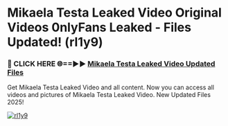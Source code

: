 # Mikaela Testa Leaked Video Original Videos 0nlyFans Leaked - Files Updated! (rl1y9)

<h3>🔴 CLICK HERE 🌐==►► <a href="https://tinyurl.com/4seja8ks" rel="nofollow">Mikaela Testa Leaked Video Updated Files</a></h3>

Get Mikaela Testa Leaked Video and all content. Now you can access all videos and pictures of Mikaela Testa Leaked Video. New Updated Files 2025!

[![rl1y9](https://i.imgur.com/EWjZXRe.gif)](https://tinyurl.com/4seja8ks)
